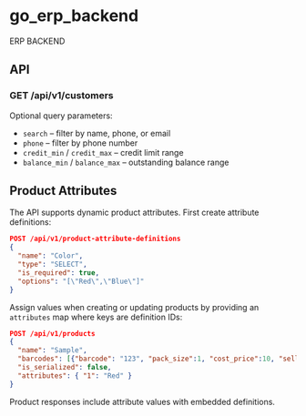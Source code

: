 # go_erp_backend

ERP BACKEND

## API

### GET /api/v1/customers

Optional query parameters:

- `search` – filter by name, phone, or email
- `phone` – filter by phone number
- `credit_min` / `credit_max` – credit limit range
- `balance_min` / `balance_max` – outstanding balance range

## Product Attributes

The API supports dynamic product attributes. First create attribute definitions:

```json
POST /api/v1/product-attribute-definitions
{
  "name": "Color",
  "type": "SELECT",
  "is_required": true,
  "options": "[\"Red\",\"Blue\"]"
}
```

Assign values when creating or updating products by providing an `attributes` map where keys are definition IDs:

```json
POST /api/v1/products
{
  "name": "Sample",
  "barcodes": [{"barcode": "123", "pack_size":1, "cost_price":10, "selling_price":12, "is_primary":true}],
  "is_serialized": false,
  "attributes": { "1": "Red" }
}
```

Product responses include attribute values with embedded definitions.
